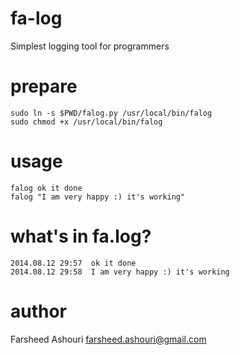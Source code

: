 fa-log
======

Simplest logging tool for programmers


prepare
=======
```
sudo ln -s $PWD/falog.py /usr/local/bin/falog
sudo chmod +x /usr/local/bin/falog
```

usage
=====
```
falog ok it done
falog "I am very happy :) it's working"
```


what's in fa.log?
======
```
2014.08.12 29:57  ok it done
2014.08.12 29:58  I am very happy :) it's working
```




author
=====
Farsheed Ashouri
farsheed.ashouri@gmail.com




